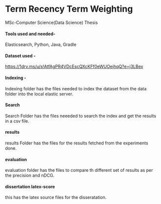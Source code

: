 # Term Recency Term Weighting
MSc-Computer Science(Data Science) Thesis

#### Tools used and needed- 
Elasticsearch, Python, Java, Gradle
#### Dataset used - 
https://1drv.ms/u/s!AtfAgPR4VDcEscQXcKFf0eWUOejhqQ?e=j3LBex
#### Indexing -
Indexing folder has the files needed to index the dataset from the data folder into the local elastic server.
#### Search 
Search Folder has the files neeeded to search the index and get the results in a csv file.
#### results 
results Folder has the files for the results fetched from the experiments done.
#### evaluation 
evaluation folder has the files to compare th different set of results as per the precision and nDCG.
#### dissertation latex-score 
this has the latex source files for the disseratation.

